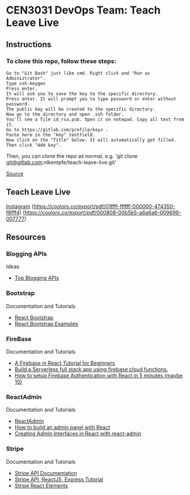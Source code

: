 # CEN3031 DevOps Team: Teach Leave Live

## Instructions
### To clone this repo, follow these steps:

    Go to "Git Bash" just like cmd. Right click and "Run as Administrator".
    Type ssh-keygen
    Press enter.
    It will ask you to save the key to the specific directory.
    Press enter. It will prompt you to type password or enter without password.
    The public key will be created to the specific directory.
    Now go to the directory and open .ssh folder.
    You'll see a file id_rsa.pub. Open it on notepad. Copy all text from it.
    Go to https://gitlab.com/profile/keys .
    Paste here in the "key" textfield.
    Now click on the "Title" below. It will automatically get filled.
    Then click "Add key".

Then, you can clone the repo as normal, e.g. 'git clone git@gitlab.com:nlkempfe/teach-leave-live.git'

[Source](https://stackoverflow.com/questions/40427498/getting-permission-denied-public-key-on-gitlab)

## Teach Leave Live
[Instagram](https://www.instagram.com/p/B8I9rZAh5tm/)
(https://coolors.co/export/pdf/01ffff-ffffff-000000-474350-f8fff4)
(https://coolors.co/export/pdf/000808-00b5b5-a6a6a6-009696-007777)

## Resources
### Blogging APIs
Ideas
- [Top Blogging APIs](https://rapidapi.com/blog/top-blogging-apis/)

### Bootstrap
Documentation and Tutorials
- [React Bootstrap](https://react-bootstrap.github.io)
- [React Bootstrap Examples](https://react.rocks/tag/Bootstrap)

### FireBase
Documentation and Tutorials
- [A Firebase in React Tutorial for Beginners](https://www.robinwieruch.de/complete-firebase-authentication-react-tutorial)
- [Build a Serverless full stack app using firebase cloud functions.](https://blog.usejournal.com/build-a-serverless-full-stack-app-using-firebase-cloud-functions-81afe34a64fc)
- [How to setup Firebase Authentication with React in 5 minutes (maybe 10)](https://medium.com/firebase-developers/how-to-setup-firebase-authentication-with-react-in-5-minutes-maybe-10-bb8bb53e8834)

### ReactAdmin
Documentation and Tutorials
- [ReactAdmin](https://marmelab.com/react-admin/)
- [How to build an admin panel with React](https://blog.logrocket.com/admin-panel-with-react/)
- [Creating Admin Interfaces in React with react-admin](https://alligator.io/react/react-admin-interface/)

### Stripe
Documentation and Tutorials
- [Stripe API Documentation](https://stripe.com/docs/api?lang=node)
- [Stripe API, ReactJS, Express Tutorial](https://hackernoon.com/stripe-api-reactjs-and-express-bc446bf08301)
- [Stripe React Elements](https://stripe.dev/react-stripe-elements/#card)
